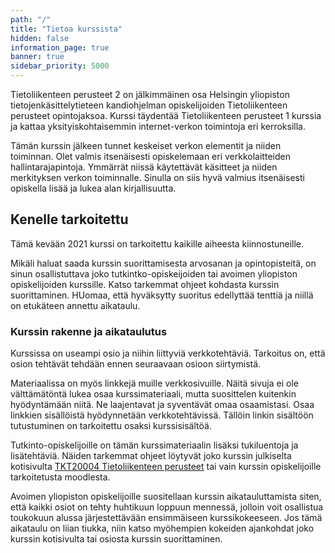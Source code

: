```yaml
---
path: "/"
title: "Tietoa kurssista"
hidden: false
information_page: true
banner: true
sidebar_priority: 5000
---
```


Tietoliikenteen perusteet 2 on jälkimmäinen osa Helsingin yliopiston tietojenkäsittelytieteen kandiohjelman opiskelijoiden Tietoliikenteen perusteet opintojaksoa.  Kurssi täydentää Tietoliikenteen perusteet 1 kurssia ja kattaa yksityiskohtaisemmin internet-verkon toimintoja eri kerroksilla.

Tämän kurssin jälkeen tunnet keskeiset verkon elementit ja niiden toiminnan. Olet valmis itsenäisesti opiskelemaan eri verkkolaitteiden hallintarajapintoja. Ymmärrät niissä käytettävät käsitteet ja niiden merkityksen verkon toiminnalle. Sinulla on siis hyvä valmius itsenäisesti opiskella lisää ja lukea alan kirjallisuutta.

## Kenelle tarkoitettu

Tämä kevään 2021 kurssi on tarkoitettu kaikille aiheesta kiinnostuneille. 

Mikäli haluat saada kurssin suorittamisesta arvosanan ja opintopisteitä, on sinun osallistuttava joko tutkintko-opiskeijoiden tai avoimen yliopiston opiskelijoiden kurssille.  Katso tarkemmat ohjeet kohdasta kurssin suorittaminen.  HUomaa, että hyväksytty suoritus edellyttää tenttiä ja niillä on etukäteen annettu aikataulu. 



### Kurssin rakenne ja aikataulutus

Kurssissa on useampi osio ja niihin liittyviä verkkotehtäviä. Tarkoitus on, että osion tehtävät tehdään ennen seuraavaan osioon siirtymistä.

Materiaalissa on myös linkkejä muille verkkosivuille. Näitä sivuja ei ole välttämätöntä lukea osaa kurssimateriaali, mutta suosittelen kuitenkin hyödyntämään niitä. Ne laajentavat ja syventävät omaa osaamistasi. Osaa linkkien sisällöistä hyödynnetään verkkotehtävissä. Tällöin linkin sisältöön tutustuminen on tarkoitettu osaksi kurssisisältöä.

Tutkinto-opiskelijoille on tämän kurssimateriaalin lisäksi tukiluentoja ja lisätehtäviä. Näiden tarkemmat ohjeet löytyvät joko kurssin julkiselta kotisivulta [TKT20004 Tietoliikenteen perusteet](https://studies.helsinki.fi/opintotarjonta/cur/hy-opt-cur-2021-6ee318ca-6ac2-4f0a-bb47-22a4295a8a93/Tietoliikenteen_perusteet) tai vain kurssin opiskelijoille tarkoitetusta moodlesta.

Avoimen yliopiston opiskelijoille suositellaan kurssin aikatauluttamista siten, että kaikki osiot on tehty huhtikuun loppuun mennessä, jolloin voit osallistua toukokuun alussa järjestettävään ensimmäiseen kurssikokeeseen. Jos tämä aikataulu on liian tiukka, niin katso myöhempien kokeiden ajankohdat joko kurssin kotisivulta tai osiosta kurssin suorittaminen.
